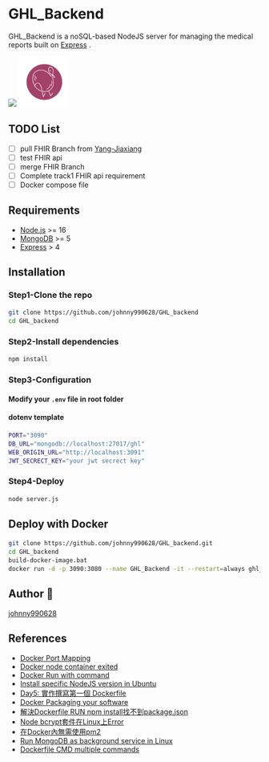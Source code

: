 # GHL_Backend
GHL_Backend is a noSQL-based NodeJS server for managing the medical reports built on [Express](https://expressjs.com/zh-tw/) .

![](https://github.com/johnny990628/GHL_Frontend/blob/master/public/ghl.gif)
<img src="https://github.com/johnny990628/GHL_Frontend/blob/master/public/logo.png" width="20%" />

## TODO List
- [ ] pull FHIR Branch from [Yang-Jiaxiang](https://github.com/Yang-Jiaxiang/GHL_BackendToFHIR)
- [ ] test FHIR api
- [ ] merge FHIR Branch
- [ ] Complete track1 FHIR api requirement
- [ ] Docker compose file

## Requirements
- [Node.js](https://nodejs.org/zh-tw/download/) >= 16
- [MongoDB](https://www.mongodb.com/) >= 5
- [Express](https://expressjs.com/zh-tw/) > 4

## Installation
### Step1-Clone the repo
```bash
git clone https://github.com/johnny990628/GHL_backend
cd GHL_backend
```

### Step2-Install dependencies
```bash
npm install
```

### Step3-Configuration

#### Modify your `.env` file in root folder

#### dotenv template
```bash
PORT="3090"
DB_URL="mongodb://localhost:27017/ghl"
WEB_ORIGIN_URL="http://localhost:3091"
JWT_SECRECT_KEY="your jwt secrect key"
```

### Step4-Deploy
```bash
node server.js
```

## Deploy with Docker
```bash
git clone https://github.com/johnny990628/GHL_backend.git
cd GHL_backend
build-docker-image.bat
docker run -d -p 3090:3080 --name GHL_Backend -it --restart=always ghl_backend
```

## Author 🎉
[johnny990628](https://github.com/johnny990628)

## References
+ [Docker Port Mapping](https://www.baeldung.com/linux/assign-port-docker-container#:~:text=Port%20mapping%20is%20used%20to,redirected%20into%20the%20Docker%20container.)
+ [Docker node container exited](https://stackoverflow.com/questions/44288504/why-is-my-docker-node-container-exiting)
+ [Docker Run with command](https://docs.docker.com/engine/reference/commandline/run/)
+ [Install specific NodeJS version in Ubuntu](https://www.educative.io/answers/how-to-install-nodejs-on-ubuntu)
+ [Day5: 實作撰寫第一個 Dockerfile](https://ithelp.ithome.com.tw/articles/10191016)
+ [Docker Packaging your software](https://docs.docker.com/build/building/packaging/)
+ [解決Dockerfile RUN npm install找不到package.json](https://ithelp.ithome.com.tw/articles/10204227)
+ [Node bcrypt套件在Linux上Error](https://stackoverflow.com/questions/15809611/bcrypt-invalid-elf-header-when-running-node-app)
+ [在Docker內無需使用pm2](https://stackoverflow.com/questions/51191378/what-is-the-point-of-using-pm2-and-docker-together)
+ [Run MongoDB as background service in Linux](https://serverfault.com/questions/157705/how-can-i-run-mongod-in-the-background-on-unix-mac-osx)
+ [Dockerfile CMD multiple commands](https://stackoverflow.com/questions/46797348/docker-cmd-exec-form-for-multiple-command-execution)